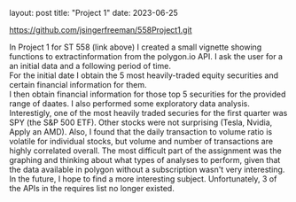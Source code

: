 layout: post
title: "Project 1"
date: 2023-06-25 

https://github.com/jsingerfreeman/558Project1.git

In Project 1 for ST 558 (link above) I created a small vignette showing functions to extractinformation from the polygon.io API.   I ask the user for a an initial data and a following period of time.  
For the initial date I obtain the 5 most heavily-traded equity securities and certain financial information for them.   
I then obtain financial information for those top 5 securities for the provided range of daates. 
I also performed some exploratory data analysis.  Interestigly, one of the most heavily traded securies for the first quarter was SPY (the S&P 500 ETF).  Other stocks were not surprising (Tesla, Nvidia, Apply an AMD).
Also, I found that the daily transaction to volume ratio is volatile for individual stocks, but volume and number of transactions are highly correlated overall. 
The most difficult part of the assignment was the graphing and thinking about what types of analyses to perform, given that the data available in polygon
without a subscription wasn't very interesting.  
In the future, I hope to find a more interesting subject.  Unfortunately, 3 of the APIs in the requires list no longer existed. 


